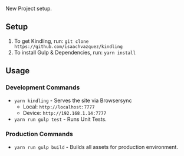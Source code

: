 New Project setup.


## Setup
1. To get Kindling, run: `git clone https://github.com/isaachvazquez/kindling`
2. To install Gulp & Dependencies, run: `yarn install`


## Usage

### Development Commands
* `yarn kindling` - Serves the site via Browsersync
    * Local: `http://localhost:7777`
    * Device: `http://192.168.1.14:7777`
* `yarn run gulp test` - Runs Unit Tests.

### Production Commands
* `yarn run gulp build` - Builds all assets for production environment.
